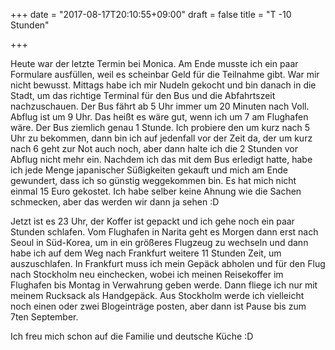 +++
date = "2017-08-17T20:10:55+09:00"
draft = false
title = "T -10 Stunden"

+++

Heute war der letzte Termin bei Monica. Am Ende musste ich ein paar Formulare
ausfüllen, weil es scheinbar Geld für die Teilnahme gibt. War mir nicht bewusst.
Mittags habe ich mir Nudeln gekocht und bin danach in die Stadt, um das richtige
Terminal für den Bus und die Abfahrtszeit nachzuschauen. Der Bus fährt ab 5 Uhr
immer um 20 Minuten nach Voll. Abflug ist um 9 Uhr. Das heißt es wäre gut, wenn
ich um 7 am Flughafen wäre. Der Bus ziemlich genau 1 Stunde. Ich probiere den um
kurz nach 5 Uhr zu bekommen, dann bin ich auf jedenfall vor der Zeit da, der um
kurz nach 6 geht zur Not auch noch, aber dann halte ich die 2 Stunden vor Abflug
nicht mehr ein. Nachdem ich das mit dem Bus erledigt hatte, habe ich jede Menge
japanischer Süßigkeiten gekauft und mich am Ende gewundert, dass ich so günstig
weggekommen bin. Es hat mich nicht einmal 15 Euro gekostet. Ich habe selber
keine Ahnung wie die Sachen schmecken, aber das werden wir dann ja sehen :D

Jetzt ist es 23 Uhr, der Koffer ist gepackt und ich gehe noch ein paar Stunden
schlafen. Vom Flughafen in Narita geht es Morgen dann erst nach Seoul in
Süd-Korea, um in ein größeres Flugzeug zu wechseln und dann habe ich auf dem Weg
nach Frankfurt weitere 11 Stunden Zeit, um auszuschlafen. In Frankfurt muss ich
mein Gepäck abholen und für den Flug nach Stockholm neu einchecken, wobei ich
meinen Reisekoffer im Flughafen bis Montag in Verwahrung geben werde. Dann
fliege ich nur mit meinem Rucksack als Handgepäck. Aus Stockholm werde ich
vielleicht noch einen oder zwei Blogeinträge posten, aber dann ist Pause bis zum
7ten September.

Ich freu mich schon auf die Familie und deutsche Küche :D
